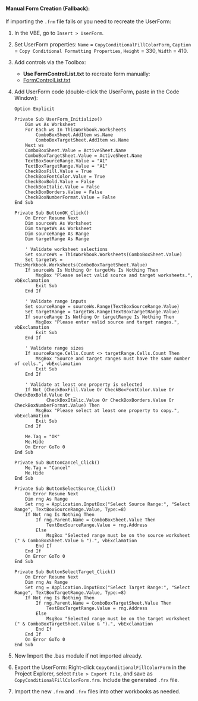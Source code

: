 #### **Manual Form Creation (Fallback):**
If importing the `.frm` file fails or you need to recreate the UserForm:
1. In the VBE, go to `Insert > UserForm`.
2. Set UserForm properties: `Name` = `CopyConditionalFillColorForm`, `Caption` = `Copy Conditional Formatting Properties`, `Height` = 330, `Width` = 410.
3. Add controls via the Toolbox:
   - **Use FormControlList.txt** to recreate form manually:
    - [FormControlList.txt](docs/FormControlsList.txt)

4. Add UserForm code (double-click the UserForm, paste in the Code Window):
   ```vba
   Option Explicit

   Private Sub UserForm_Initialize()
       Dim ws As Worksheet
       For Each ws In ThisWorkbook.Worksheets
           ComboBoxSheet.AddItem ws.Name
           ComboBoxTargetSheet.AddItem ws.Name
       Next ws
       ComboBoxSheet.Value = ActiveSheet.Name
       ComboBoxTargetSheet.Value = ActiveSheet.Name
       TextBoxSourceRange.Value = "A1"
       TextBoxTargetRange.Value = "A1"
       CheckBoxFill.Value = True
       CheckBoxFontColor.Value = True
       CheckBoxBold.Value = False
       CheckBoxItalic.Value = False
       CheckBoxBorders.Value = False
       CheckBoxNumberFormat.Value = False
   End Sub

   Private Sub ButtonOK_Click()
       On Error Resume Next
       Dim sourceWs As Worksheet
       Dim targetWs As Worksheet
       Dim sourceRange As Range
       Dim targetRange As Range
       
       ' Validate worksheet selections
       Set sourceWs = ThisWorkbook.Worksheets(ComboBoxSheet.Value)
       Set targetWs = ThisWorkbook.Worksheets(ComboBoxTargetSheet.Value)
       If sourceWs Is Nothing Or targetWs Is Nothing Then
           MsgBox "Please select valid source and target worksheets.", vbExclamation
           Exit Sub
       End If
       
       ' Validate range inputs
       Set sourceRange = sourceWs.Range(TextBoxSourceRange.Value)
       Set targetRange = targetWs.Range(TextBoxTargetRange.Value)
       If sourceRange Is Nothing Or targetRange Is Nothing Then
           MsgBox "Please enter valid source and target ranges.", vbExclamation
           Exit Sub
       End If
       
       ' Validate range sizes
       If sourceRange.Cells.Count <> targetRange.Cells.Count Then
           MsgBox "Source and target ranges must have the same number of cells.", vbExclamation
           Exit Sub
       End If
       
       ' Validate at least one property is selected
       If Not (CheckBoxFill.Value Or CheckBoxFontColor.Value Or CheckBoxBold.Value Or _
               CheckBoxItalic.Value Or CheckBoxBorders.Value Or CheckBoxNumberFormat.Value) Then
           MsgBox "Please select at least one property to copy.", vbExclamation
           Exit Sub
       End If
       
       Me.Tag = "OK"
       Me.Hide
       On Error GoTo 0
   End Sub

   Private Sub ButtonCancel_Click()
       Me.Tag = "Cancel"
       Me.Hide
   End Sub

   Private Sub ButtonSelectSource_Click()
       On Error Resume Next
       Dim rng As Range
       Set rng = Application.InputBox("Select Source Range:", "Select Range", TextBoxSourceRange.Value, Type:=8)
       If Not rng Is Nothing Then
           If rng.Parent.Name = ComboBoxSheet.Value Then
               TextBoxSourceRange.Value = rng.Address
           Else
               MsgBox "Selected range must be on the source worksheet (" & ComboBoxSheet.Value & ").", vbExclamation
           End If
       End If
       On Error GoTo 0
   End Sub

   Private Sub ButtonSelectTarget_Click()
       On Error Resume Next
       Dim rng As Range
       Set rng = Application.InputBox("Select Target Range:", "Select Range", TextBoxTargetRange.Value, Type:=8)
       If Not rng Is Nothing Then
           If rng.Parent.Name = ComboBoxTargetSheet.Value Then
               TextBoxTargetRange.Value = rng.Address
           Else
               MsgBox "Selected range must be on the target worksheet (" & ComboBoxTargetSheet.Value & ").", vbExclamation
           End If
       End If
       On Error GoTo 0
   End Sub
   ```

5. Now Import the .bas module if not imported already.
6. Export the UserForm: Right-click `CopyConditionalFillColorForm` in the Project Explorer, select `File > Export File`, and save as `CopyConditionalFillColorForm.frm`. Include the generated `.frx` file.
7. Import the new `.frm` and `.frx` files into other workbooks as needed.